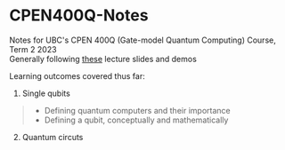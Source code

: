 # CPEN400Q-Notes
Notes for UBC's CPEN 400Q (Gate-model Quantum Computing) Course, Term 2 2023  
Generally following [these][link_to_notes] lecture slides and demos

Learning outcomes covered thus far:
1. Single qubits
> * Defining quantum computers and their importance
> * Defining a qubit, conceptually and mathematically
2. Quantum circuts

[link_to_notes]: https://github.com/glassnotes/CPEN-400Q
